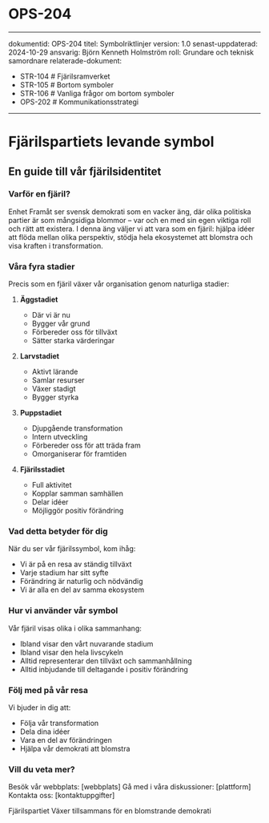# OPS-204
---
dokumentid: OPS-204
titel: Symbolriktlinjer
version: 1.0
senast-uppdaterad: 2024-10-29
ansvarig: Björn Kenneth Holmström
roll: Grundare och teknisk samordnare
relaterade-dokument:
  - STR-104 # Fjärilsramverket
  - STR-105 # Bortom symboler
  - STR-106 # Vanliga frågor om bortom symboler
  - OPS-202 # Kommunikationsstrategi
---

# Fjärilspartiets levande symbol
## En guide till vår fjärilsidentitet

### Varför en fjäril?

Enhet Framåt ser svensk demokrati som en vacker äng, där olika politiska partier är som mångsidiga blommor – var och en med sin egen viktiga roll och rätt att existera. I denna äng väljer vi att vara som en fjäril: hjälpa idéer att flöda mellan olika perspektiv, stödja hela ekosystemet att blomstra och visa kraften i transformation.

### Våra fyra stadier

Precis som en fjäril växer vår organisation genom naturliga stadier:

1. **Äggstadiet**
   - Där vi är nu
   - Bygger vår grund
   - Förbereder oss för tillväxt
   - Sätter starka värderingar

2. **Larvstadiet**
   - Aktivt lärande
   - Samlar resurser
   - Växer stadigt
   - Bygger styrka

3. **Puppstadiet**
   - Djupgående transformation
   - Intern utveckling
   - Förbereder oss för att träda fram
   - Omorganiserar för framtiden

4. **Fjärilsstadiet**
   - Full aktivitet
   - Kopplar samman samhällen
   - Delar idéer
   - Möjliggör positiv förändring

### Vad detta betyder för dig

När du ser vår fjärilssymbol, kom ihåg:
- Vi är på en resa av ständig tillväxt
- Varje stadium har sitt syfte
- Förändring är naturlig och nödvändig
- Vi är alla en del av samma ekosystem

### Hur vi använder vår symbol

Vår fjäril visas olika i olika sammanhang:
- Ibland visar den vårt nuvarande stadium
- Ibland visar den hela livscykeln
- Alltid representerar den tillväxt och sammanhållning
- Alltid inbjudande till deltagande i positiv förändring

### Följ med på vår resa

Vi bjuder in dig att:
- Följa vår transformation
- Dela dina idéer
- Vara en del av förändringen
- Hjälpa vår demokrati att blomstra

### Vill du veta mer?

Besök vår webbplats: [webbplats]
Gå med i våra diskussioner: [plattform]
Kontakta oss: [kontaktuppgifter]

Fjärilspartiet
Växer tillsammans för en blomstrande demokrati

